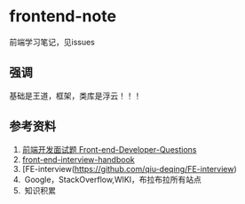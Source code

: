 # frontend-note
前端学习笔记，见issues

## 强调
基础是王道，框架，类库是浮云！！！


## 参考资料
1. [前端开发面试题 Front-end-Developer-Questions ](https://github.com/markyun/My-blog)
2. [front-end-interview-handbook](https://github.com/yangshun/front-end-interview-handbook)
3. [FE-interview(https://github.com/qiu-deqing/FE-interview)
3.  Google，StackOverflow,WIKI，布拉布拉所有站点
4.  知识积累
